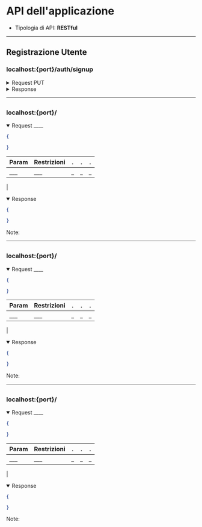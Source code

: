 # API dell'applicazione
- Tipologia di API: **RESTful**

-------------------------------------------------------
## Registrazione Utente
### localhost:{port}/auth/signup

<details><summary> Request PUT </summary>

```json
{
    "username": "ciccio",
    "password": "password",
    "email": "ciccio@email.it"
}
```
Param    | Restrizioni  | . | . | . 
  --     | -            | - | - | - 
username | NotBlank     | Size Min = 5
email    | NotBlank     | Size Min = 5
password | NotBlank     | Size Min = 5 | Size Max = 15
|

</details>

<details><summary> Response </summary>

```json
{
    "createdAt": "2022-12-12T19:43:35.3340382",
    "updatedAt": "2022-12-12T19:43:35.3340382",
    "id": 1,
    "username": "ciccio",
    "email": "ciccio@email.it",
    "enabled": false,
    "confirmCode": "430f4827-e9a1-4eea-afc6-f16ee8089c71",
    "avatar": null,
    "authorities": [
        {
            "id": 5,
            "authorityName": "ROLE_GUEST"
        }
    ]
}
```
Note: L'utente deve essere convalidato dall'Admin per loggare: _enabled -> true_
</details>





-------------------------------------------------------
## 
### localhost:{port}/

<details open><summary> Request ____ </summary>

```json
{

}
```
Param    | Restrizioni  | . | . | . 
  --     | -            | - | - | - 
___      | ___          | _ | _ | _ 
|

</details>

<details open><summary> Response </summary>

```json
{

}
```
Note: 
</details>







-------------------------------------------------------
## 
### localhost:{port}/

<details open><summary> Request ____ </summary>

```json
{

}
```
Param    | Restrizioni  | . | . | . 
  --     | -            | - | - | - 
___      | ___          | _ | _ | _ 
|

</details>

<details open><summary> Response </summary>

```json
{

}
```
Note: 
</details>











-------------------------------------------------------
## 
### localhost:{port}/

<details open><summary> Request ____ </summary>

```json
{

}
```
Param    | Restrizioni  | . | . | . 
  --     | -            | - | - | - 
___      | ___          | _ | _ | _ 
|

</details>

<details open><summary> Response </summary>

```json
{

}
```
Note: 
</details>


